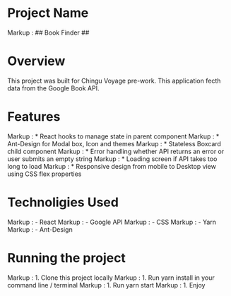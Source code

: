 # Project Name

Markup : ## Book Finder ##

# Overview

This project was built for Chingu Voyage pre-work. This application fecth data from the Google Book API.

# Features

Markup : * React hooks to manage state in parent component
Markup : * Ant-Design for Modal box, Icon and themes
Markup : * Stateless Boxcard child component
Markup : * Error handling whether API returns an error or user submits an empty string
Markup : * Loading screen if API takes too long to load
Markup : * Responsive design from mobile to Desktop view using CSS flex properties


# Technoligies Used
Markup : -  React
Markup : - Google API
Markup : - CSS
Markup : - Yarn
Markup : - Ant-Design



# Running the project

Markup : 1. Clone this project locally
Markup : 1. Run yarn install in your command line / terminal
Markup : 1. Run yarn start
Markup : 1. Enjoy

